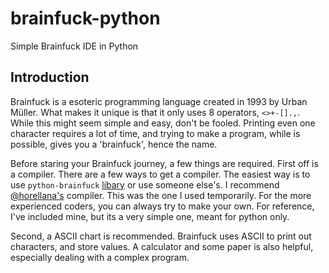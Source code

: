 # brainfuck-python
Simple Brainfuck IDE in Python

## Introduction
Brainfuck is a esoteric programming language created in 1993 by Urban Müller. What makes it unique is that it only uses 8 operators, ```<>+-[].,```. While this might seem simple and easy, don't be fooled. Printing even one character requires a lot of time, and trying to make a program, while is possible, gives you a 'brainfuck', hence the name.

Before staring your Brainfuck journey, a few things are required. First off is a compiler. There are a few ways to get a compiler. The easiest way is to use ```python-brainfuck``` [libary](https://pypi.org/project/python-brainfuck/) or use someone else's. I recommend [@horellana's](https://github.com/horellana/brainfuck.py) compiler. This was the one I used temporarily. For the more experienced coders, you can always try to make your own. For reference, I've included mine, but its a very simple one, meant for python only.

Second, a ASCII chart is recommended. Brainfuck uses ASCII to print out characters, and store values. A calculator and some paper is also helpful, especially dealing with a complex program.

